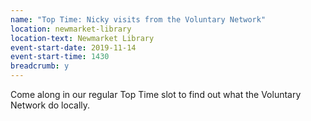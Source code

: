 ```yaml
---
name: "Top Time: Nicky visits from the Voluntary Network"
location: newmarket-library
location-text: Newmarket Library
event-start-date: 2019-11-14
event-start-time: 1430
breadcrumb: y
---
```


Come along in our regular Top Time slot to find out what the Voluntary Network do locally.
